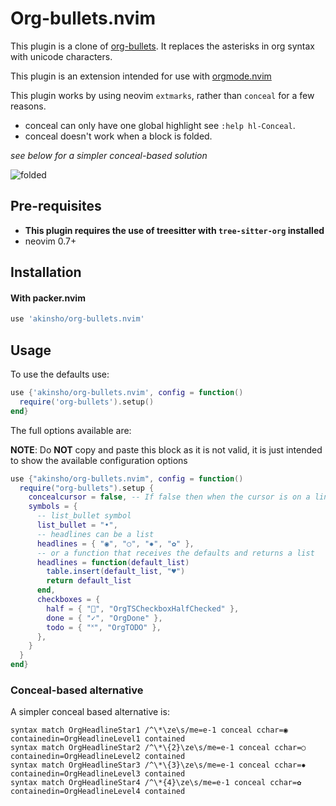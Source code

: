 # Org-bullets.nvim

This plugin is a clone of [org-bullets](https://github.com/sabof/org-bullets).
It replaces the asterisks in org syntax with unicode characters.

This plugin is an extension intended for use with [orgmode.nvim](https://github.com/kristijanhusak/orgmode.nvim)

This plugin works by using neovim `extmarks`, rather than `conceal` for a few reasons.

- conceal can only have one global highlight see `:help hl-Conceal`.
- conceal doesn't work when a block is folded.

_see below for a simpler conceal-based solution_

![folded](https://user-images.githubusercontent.com/22454918/125088455-525df300-e0c5-11eb-9b36-47c238b46971.png)

## Pre-requisites

- **This plugin requires the use of treesitter with `tree-sitter-org` installed**
- neovim 0.7+

## Installation

#### With packer.nvim

```lua
use 'akinsho/org-bullets.nvim'
```

## Usage

To use the defaults use:

```lua
use {'akinsho/org-bullets.nvim', config = function()
  require('org-bullets').setup()
end}
```

The full options available are:

**NOTE**: Do **NOT** copy and paste this block as it is not valid, it is just intended to show the available configuration options

```lua
use {"akinsho/org-bullets.nvim", config = function()
  require("org-bullets").setup {
    concealcursor = false, -- If false then when the cursor is on a line underlying characters are visible
    symbols = {
      -- list_bullet symbol
      list_bullet = "•",
      -- headlines can be a list
      headlines = { "◉", "○", "✸", "✿" },
      -- or a function that receives the defaults and returns a list
      headlines = function(default_list)
        table.insert(default_list, "♥")
        return default_list
      end,
      checkboxes = {
        half = { "", "OrgTSCheckboxHalfChecked" },
        done = { "✓", "OrgDone" },
        todo = { "˟", "OrgTODO" },
      },
    }
  }
end}
```

### Conceal-based alternative

A simpler conceal based alternative is:

```vim
syntax match OrgHeadlineStar1 /^\*\ze\s/me=e-1 conceal cchar=◉ containedin=OrgHeadlineLevel1 contained
syntax match OrgHeadlineStar2 /^\*\{2}\ze\s/me=e-1 conceal cchar=○ containedin=OrgHeadlineLevel2 contained
syntax match OrgHeadlineStar3 /^\*\{3}\ze\s/me=e-1 conceal cchar=✸ containedin=OrgHeadlineLevel3 contained
syntax match OrgHeadlineStar4 /^\*{4}\ze\s/me=e-1 conceal cchar=✿ containedin=OrgHeadlineLevel4 contained
```
